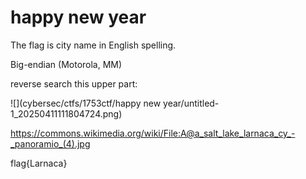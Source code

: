 happy new year
===

The flag is city name in English spelling.

 Big-endian (Motorola, MM) 
 
reverse search this upper part:

![](cybersec/ctfs/1753ctf/happy new year/untitled-1_20250411111804724.png)
 
https://commons.wikimedia.org/wiki/File:A@a_salt_lake_larnaca_cy_-_panoramio_(4).jpg

flag{Larnaca}
 